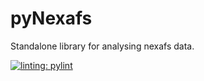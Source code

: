# pyNexafs
Standalone library for analysing nexafs data.

[![linting: pylint](https://img.shields.io/badge/linting-pylint-yellowgreen)](https://github.com/pylint-dev/pylint)
